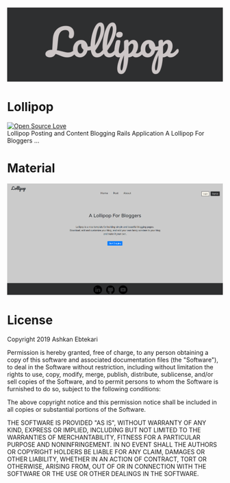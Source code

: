 ![Header](Lollipop.png)
# Lollipop
[![Open Source Love](https://badges.frapsoft.com/os/v3/open-source.svg?v=103)](https://github.com/ellerbrock/open-source-badges/) <br>
Lollipop Posting and Content Blogging Rails Application
A Lollipop For Bloggers ...

# Material
![Body](LollipopEnv.png)

# License
Copyright 2019 Ashkan Ebtekari

Permission is hereby granted, free of charge, to any person obtaining a copy of this software and associated documentation files (the "Software"), to deal in the Software without restriction, including without limitation the rights to use, copy, modify, merge, publish, distribute, sublicense, and/or sell copies of the Software, and to permit persons to whom the Software is furnished to do so, subject to the following conditions:

The above copyright notice and this permission notice shall be included in all copies or substantial portions of the Software.

THE SOFTWARE IS PROVIDED "AS IS", WITHOUT WARRANTY OF ANY KIND, EXPRESS OR IMPLIED, INCLUDING BUT NOT LIMITED TO THE WARRANTIES OF MERCHANTABILITY, FITNESS FOR A PARTICULAR PURPOSE AND NONINFRINGEMENT. IN NO EVENT SHALL THE AUTHORS OR COPYRIGHT HOLDERS BE LIABLE FOR ANY CLAIM, DAMAGES OR OTHER LIABILITY, WHETHER IN AN ACTION OF CONTRACT, TORT OR OTHERWISE, ARISING FROM, OUT OF OR IN CONNECTION WITH THE SOFTWARE OR THE USE OR OTHER DEALINGS IN THE SOFTWARE.
